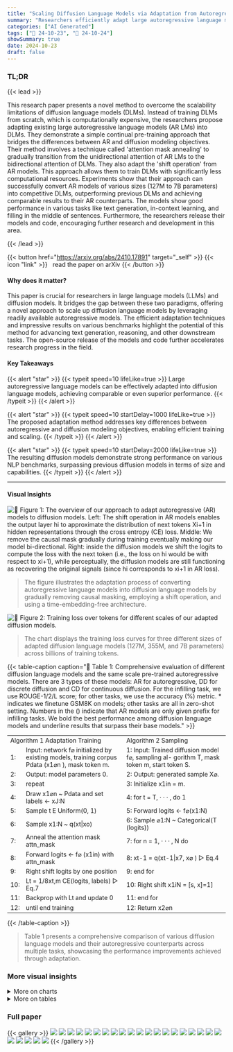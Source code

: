 ```yaml
---
title: "Scaling Diffusion Language Models via Adaptation from Autoregressive Models"
summary: "Researchers efficiently adapt large autoregressive language models into competitive diffusion language models, overcoming previous scalability challenges and demonstrating improved performance on vari..."
categories: ["AI Generated"]
tags: ["🔖 24-10-23", "🤗 24-10-24"]
showSummary: true
date: 2024-10-23
draft: false
---
```


### TL;DR


{{< lead >}}

This research paper presents a novel method to overcome the scalability limitations of diffusion language models (DLMs). Instead of training DLMs from scratch, which is computationally expensive, the researchers propose adapting existing large autoregressive language models (AR LMs) into DLMs.  They demonstrate a simple continual pre-training approach that bridges the differences between AR and diffusion modeling objectives.  Their method involves a technique called 'attention mask annealing' to gradually transition from the unidirectional attention of AR LMs to the bidirectional attention of DLMs.  They also adapt the 'shift operation' from AR models. This approach allows them to train DLMs with significantly less computational resources. Experiments show that their approach can successfully convert AR models of various sizes (127M to 7B parameters) into competitive DLMs, outperforming previous DLMs and achieving comparable results to their AR counterparts. The models show good performance in various tasks like text generation, in-context learning, and filling in the middle of sentences.  Furthermore, the researchers release their models and code, encouraging further research and development in this area.

{{< /lead >}}


{{< button href="https://arxiv.org/abs/2410.17891" target="_self" >}}
{{< icon "link" >}} &nbsp; read the paper on arXiv
{{< /button >}}

#### Why does it matter?
This paper is crucial for researchers in large language models (LLMs) and diffusion models. It bridges the gap between these two paradigms, offering a novel approach to scale up diffusion language models by leveraging readily available autoregressive models.  The efficient adaptation techniques and impressive results on various benchmarks highlight the potential of this method for advancing text generation, reasoning, and other downstream tasks. The open-source release of the models and code further accelerates research progress in the field.
#### Key Takeaways

{{< alert "star" >}}
{{< typeit speed=10 lifeLike=true >}} Large autoregressive language models can be effectively adapted into diffusion language models, achieving comparable or even superior performance. {{< /typeit >}}
{{< /alert >}}

{{< alert "star" >}}
{{< typeit speed=10 startDelay=1000 lifeLike=true >}} The proposed adaptation method addresses key differences between autoregressive and diffusion modeling objectives, enabling efficient training and scaling. {{< /typeit >}}
{{< /alert >}}

{{< alert "star" >}}
{{< typeit speed=10 startDelay=2000 lifeLike=true >}} The resulting diffusion models demonstrate strong performance on various NLP benchmarks, surpassing previous diffusion models in terms of size and capabilities. {{< /typeit >}}
{{< /alert >}}

------
#### Visual Insights



![](figures/figures_3_0.png "🔼 Figure 1: The overview of our approach to adapt autoregressive (AR) models to diffusion models. Left: The shift operation in AR models enables the output layer hi to approximate the distribution of next tokens Xi+1 in hidden representations through the cross entropy (CE) loss. Middle: We remove the causal mask gradually during training eventually making our model bi-directional. Right: inside the diffusion models we shift the logits to compute the loss with the next token (i.e., the loss on hi would be with respect to xi+1), while perceptually, the diffusion models are still functioning as recovering the original signals (since hi corresponds to xi+1 in AR loss).")

> The figure illustrates the adaptation process of converting autoregressive language models into diffusion language models by gradually removing causal masking, employing a shift operation, and using a time-embedding-free architecture.





![](charts/charts_6_0.png "🔼 Figure 2: Training loss over tokens for different scales of our adapted diffusion models.")

> The chart displays the training loss curves for three different sizes of adapted diffusion language models (127M, 355M, and 7B parameters) across billions of training tokens.





{{< table-caption caption="🔽 Table 1: Comprehensive evaluation of different diffusion language models and the same scale pre-trained autoregressive models. There are 3 types of these models: AR for autoregressive, DD for discrete diffusion and CD for continuous diffusion. For the infilling task, we use ROUGE-1/2/L score; for other tasks, we use the accuracy (%) metric. * indicates we finetune GSM8K on models; other tasks are all in zero-shot setting. Numbers in the () indicate that AR models are only given prefix for infilling tasks. We bold the best performance among diffusion language models and underline results that surpass their base models." >}}
<table id='2' style='font-size:14px'><tr><td colspan="2">Algorithm 1 Adaptation Training</td><td>Algorithm 2 Sampling</td></tr><tr><td>1:</td><td>Input: network f⌀ initialized by existing models, training corpus Pdata (x1⌀n ), mask token m.</td><td>1: Input: Trained diffusion model f⌀, sampling al- gorithm T, mask token m, start token S.</td></tr><tr><td>2:</td><td>Output: model parameters 0.</td><td>2: Output: generated sample X⌀.</td></tr><tr><td>3:</td><td>repeat</td><td>3: Initialize x1in = m.</td></tr><tr><td>4:</td><td>Draw x1⌀n ~ Pdata and set labels ← xJ:N</td><td>4: for t = T, · · · , do 1</td></tr><tr><td>5:</td><td>Sample t E Uniform(0, 1)</td><td>5: Forward logits ← f⌀(x1:N)</td></tr><tr><td>6:</td><td>Sample x1:N ~ q(xt|xo)</td><td>6: Sample ⌀1:N ~ Categorical(T (logits))</td></tr><tr><td>7:</td><td>Anneal the attention mask attn_mask</td><td>7: for n = 1, · · · , N do</td></tr><tr><td>8:</td><td>Forward logits ← f⌀ (x1in) with attn_mask</td><td>8: xt-1 = q(xt-1|x7, x⌀ ) ▷ Eq.4</td></tr><tr><td>9:</td><td>Right shift logits by one position</td><td>9: end for</td></tr><tr><td>10:</td><td>Lt = 1/8xt,m CE(logits, labels) ▷ Eq.7</td><td>10: Right shift x1iN = [s, x]=1]</td></tr><tr><td>11:</td><td>Backprop with Lt and update 0</td><td>11: end for</td></tr><tr><td>12:</td><td>until end training</td><td>12: Return x2⌀n</td></tr></table>{{< /table-caption >}}

> Table 1 presents a comprehensive comparison of various diffusion language models and their autoregressive counterparts across multiple tasks, showcasing the performance improvements achieved through adaptation.



### More visual insights



<details>
<summary>More on charts
</summary>


![](charts/charts_8_0.png "🔼 Figure 3: Quality evaluation for unconditional generation, with perplexity measured by GPT2 large and distinct 2-gram diversity.")

> The chart compares the generative perplexity and distinct 2-gram diversity of different diffusion models across various decoding steps, showing the trade-off between fluency and diversity.


![](charts/charts_9_0.png "🔼 Figure 4: Single batch decoding speed (seconds) for different models using flash-attention 2.")

> The chart compares the single-batch decoding time of LLaMA2 and DiffuLLaMA models with varying diffusion timesteps (T) across different generation lengths.


![](charts/charts_22_0.png "🔼 Figure 5: The unconditional generation quality for different diffusion time steps T and sampling algorithms. We annotate the temperature of top-k sampling and top-p sampling.")

> The chart displays the relationship between the generative perplexity and distinct 2-gram diversity for different diffusion time steps (T) and sampling methods.


![](charts/charts_22_1.png "🔼 Figure 6: Finetune GSM8K data with discrete diffusion objectives, using a base model of either GPT2-S/M or DiffuGPT-S/M. DiffuGPT converges faster and attains a lower loss.")

> The chart displays the training loss curves for GPT2 and DiffuGPT models during fine-tuning on the GSM8K dataset, illustrating faster convergence and lower loss for DiffuGPT.


</details>



<details>
<summary>More on tables
</summary>


{{< table-caption caption="🔽 Table 1: Comprehensive evaluation of different diffusion language models and the same scale pre-trained autoregressive models. There are 3 types of these models: AR for autoregressive, DD for discrete diffusion and CD for continuous diffusion. For the infilling task, we use ROUGE-1/2/L score; for other tasks, we use the accuracy (%) metric. * indicates we finetune GSM8K on models; other tasks are all in zero-shot setting. Numbers in the () indicate that AR models are only given prefix for infilling tasks. We bold the best performance among diffusion language models and underline results that surpass their base models." >}}
<table id='1' style='font-size:14px'><tr><td>Model</td><td>Size</td><td>Type</td><td>QA TriQA</td><td>Word Lamb.</td><td>HSwag</td><td>CommonSense Wino.</td><td>SIQA</td><td>Reasoning PIQA</td><td>Math GSM8K*</td><td>Infilling ROCStories</td><td>Code</td></tr><tr><td>GPT2-S</td><td>127M</td><td>AR</td><td>4.0</td><td>25.9</td><td>29.9</td><td>48.5</td><td>35.7</td><td>62.1</td><td>44.8</td><td>(7.8/0.8/7.4)</td><td>(1.6)</td></tr><tr><td>SEDD-S</td><td>170M</td><td>DD</td><td>1.5</td><td>12.4</td><td>30.2</td><td>50.1</td><td>34.4</td><td>55.6</td><td>45.3</td><td>11.9/0.7/10.9</td><td>0.7</td></tr><tr><td>DiffuGPT-S</td><td>127M</td><td>DD</td><td>2.0</td><td>45.0</td><td>33.4</td><td>50.8</td><td>37.0</td><td>57.7</td><td>50.2</td><td>13.7/1.4/12.6</td><td>0.3</td></tr><tr><td>GPT2-M</td><td>355M</td><td>AR</td><td>6.7</td><td>37.7</td><td>38.3</td><td>50.7</td><td>37.7</td><td>67.4</td><td>45.6</td><td>(8.6/0.9/8.2)</td><td>(2.6)</td></tr><tr><td>SEDD-M</td><td>424M</td><td>DD</td><td>1.8</td><td>23.1</td><td>31.5</td><td>49.0</td><td>35.4</td><td>56.1</td><td>53.5</td><td>13.1/1.4/12.2</td><td>0.5</td></tr><tr><td>DiffuGPT-M</td><td>355M</td><td>DD</td><td>3.8</td><td>60.5</td><td>37.2</td><td>52.6</td><td>39.0</td><td>59.6</td><td>61.8</td><td>18.7/2.7/17.0</td><td>2.9</td></tr><tr><td>Plaid1B</td><td>1.3B</td><td>CD</td><td>1.2</td><td>8.6</td><td>39.3</td><td>51.3</td><td>32.3</td><td>54.5</td><td>32.6</td><td>12.1/1.1/11.2</td><td>0.1</td></tr><tr><td>LLaMA2</td><td>7B</td><td>AR</td><td>45.4</td><td>68.8</td><td>74.9</td><td>67.1</td><td>44.8</td><td>78.3</td><td>58.6</td><td>(11.6/2.1/10.5)</td><td>(1.7)</td></tr><tr><td>DiffuLLaMA</td><td>7B</td><td>DD</td><td>18.5</td><td>70.9</td><td>58.7</td><td>56.4</td><td>43.2</td><td>63.3</td><td>63.1</td><td>23.3/5.5/21.2</td><td>15.5</td></tr></table>{{< /table-caption >}}

> Table 1 comprehensively evaluates different diffusion language models against autoregressive models of the same scale across various tasks, including question answering, commonsense reasoning, and infilling.


{{< table-caption caption="🔽 Table 1: Comprehensive evaluation of different diffusion language models and the same scale pre-trained autoregressive models. There are 3 types of these models: AR for autoregressive, DD for discrete diffusion and CD for continuous diffusion. For the infilling task, we use ROUGE-1/2/L score; for other tasks, we use the accuracy (%) metric. * indicates we finetune GSM8K on models; other tasks are all in zero-shot setting. Numbers in the () indicate that AR models are only given prefix for infilling tasks. We bold the best performance among diffusion language models and underline results that surpass their base models." >}}
<table id='9' style='font-size:16px'><tr><td>Models</td><td>MAWPS</td><td>SATMath</td><td>TriviaQA</td></tr><tr><td>LLaMA2</td><td>63.5</td><td>24.5</td><td>45.4</td></tr><tr><td>DiffuLLaMA-ZS</td><td>9.7</td><td><1</td><td>18.5</td></tr><tr><td>DiffuLLaMA-FS</td><td>31.3</td><td>23.6</td><td>20.9</td></tr><tr><td>DiffuLLaMA-SC</td><td>33.1</td><td>27.7</td><td>26.0</td></tr><tr><td>DiffuLLaMA-@k</td><td>40.8</td><td>57.7</td><td>34.1</td></tr><tr><td>DiffuLLaMA-CoT</td><td>28.7</td><td>9.5</td><td>-</td></tr></table>{{< /table-caption >}}

> Table 1 presents a comprehensive comparison of various diffusion language models and their autoregressive counterparts across multiple tasks, including question answering, commonsense reasoning, math problem solving, and infilling.


{{< table-caption caption="🔽 Table 1: Comprehensive evaluation of different diffusion language models and the same scale pre-trained autoregressive models. There are 3 types of these models: AR for autoregressive, DD for discrete diffusion and CD for continuous diffusion. For the infilling task, we use ROUGE-1/2/L score; for other tasks, we use the accuracy (%) metric. * indicates we finetune GSM8K on models; other tasks are all in zero-shot setting. Numbers in the () indicate that AR models are only given prefix for infilling tasks. We bold the best performance among diffusion language models and underline results that surpass their base models." >}}
<table id='4' style='font-size:16px'><tr><td></td><td></td><td>GPT2-S GPT2-M</td></tr><tr><td></td><td>44.8</td><td>45.6</td></tr><tr><td></td><td>19.2</td><td>20.2</td></tr><tr><td></td><td>33.5</td><td>34.5</td></tr><tr><td></td><td>43.3</td><td>47.2</td></tr><tr><td></td><td>45.4</td><td>49.7</td></tr></table>{{< /table-caption >}}

> Table 1 provides a comprehensive comparison of various diffusion language models and their autoregressive counterparts across multiple tasks, including question answering, commonsense reasoning, and text infilling, highlighting the performance differences and strengths of each model type.


{{< table-caption caption="🔽 Table 1: Comprehensive evaluation of different diffusion language models and the same scale pre-trained autoregressive models. There are 3 types of these models: AR for autoregressive, DD for discrete diffusion and CD for continuous diffusion. For the infilling task, we use ROUGE-1/2/L score; for other tasks, we use the accuracy (%) metric. * indicates we finetune GSM8K on models; other tasks are all in zero-shot setting. Numbers in the () indicate that AR models are only given prefix for infilling tasks. We bold the best performance among diffusion language models and underline results that surpass their base models." >}}
<table id='11' style='font-size:16px'><tr><td>Models</td><td>Training steps</td><td>Global batch size</td><td>Context length</td></tr><tr><td>SEDD (Lou et al., 2024)</td><td>400k</td><td>512</td><td>1024</td></tr><tr><td>MD4 (Shi et al., 2024)</td><td>1000k</td><td>512</td><td>1024</td></tr><tr><td>DiffuGPT-S</td><td>1000k</td><td>256</td><td>512</td></tr><tr><td>DiffuGPT-M</td><td>160k</td><td>1280</td><td>1024</td></tr></table>{{< /table-caption >}}

> Table 1 comprehensively evaluates various diffusion language models against their autoregressive counterparts across multiple tasks, showcasing performance differences in zero-shot and fine-tuned settings.


{{< table-caption caption="🔽 Table 1: Comprehensive evaluation of different diffusion language models and the same scale pre-trained autoregressive models. There are 3 types of these models: AR for autoregressive, DD for discrete diffusion and CD for continuous diffusion. For the infilling task, we use ROUGE-1/2/L score; for other tasks, we use the accuracy (%) metric. * indicates we finetune GSM8K on models; other tasks are all in zero-shot setting. Numbers in the () indicate that AR models are only given prefix for infilling tasks. We bold the best performance among diffusion language models and underline results that surpass their base models." >}}
<table id='9' style='font-size:20px'><tr><td>Length</td><td>Attention</td><td>DiffuLLaMA (sec)</td><td>LLaMA (sec)</td></tr><tr><td>512</td><td>flash-attention 2</td><td>12.5</td><td>9.2</td></tr><tr><td>1024</td><td>SDPA</td><td>13.2</td><td>16.3</td></tr><tr><td>1024</td><td>flash-attention 2</td><td>13.3</td><td>17.5</td></tr><tr><td>1024</td><td>vanilla</td><td>16.2</td><td>17.2</td></tr><tr><td>2048</td><td>SDPA</td><td>28.5</td><td>29.5</td></tr><tr><td>2048</td><td>flash-attention 2</td><td>23.5</td><td>35.7</td></tr><tr><td>2048</td><td>vanilla</td><td>38.1</td><td>32.8</td></tr></table>{{< /table-caption >}}

> Table 1 presents a comprehensive evaluation of various diffusion language models against their autoregressive counterparts across multiple tasks, including question answering, reasoning, and infilling, highlighting the performance of different model types and scales.


</details>


### Full paper

{{< gallery >}}
<img src="paper_images/1.png" class="grid-w50 md:grid-w33 xl:grid-w25" />
<img src="paper_images/2.png" class="grid-w50 md:grid-w33 xl:grid-w25" />
<img src="paper_images/3.png" class="grid-w50 md:grid-w33 xl:grid-w25" />
<img src="paper_images/4.png" class="grid-w50 md:grid-w33 xl:grid-w25" />
<img src="paper_images/5.png" class="grid-w50 md:grid-w33 xl:grid-w25" />
<img src="paper_images/6.png" class="grid-w50 md:grid-w33 xl:grid-w25" />
<img src="paper_images/7.png" class="grid-w50 md:grid-w33 xl:grid-w25" />
<img src="paper_images/8.png" class="grid-w50 md:grid-w33 xl:grid-w25" />
<img src="paper_images/9.png" class="grid-w50 md:grid-w33 xl:grid-w25" />
<img src="paper_images/10.png" class="grid-w50 md:grid-w33 xl:grid-w25" />
<img src="paper_images/11.png" class="grid-w50 md:grid-w33 xl:grid-w25" />
<img src="paper_images/12.png" class="grid-w50 md:grid-w33 xl:grid-w25" />
<img src="paper_images/13.png" class="grid-w50 md:grid-w33 xl:grid-w25" />
<img src="paper_images/14.png" class="grid-w50 md:grid-w33 xl:grid-w25" />
<img src="paper_images/15.png" class="grid-w50 md:grid-w33 xl:grid-w25" />
<img src="paper_images/16.png" class="grid-w50 md:grid-w33 xl:grid-w25" />
<img src="paper_images/17.png" class="grid-w50 md:grid-w33 xl:grid-w25" />
<img src="paper_images/18.png" class="grid-w50 md:grid-w33 xl:grid-w25" />
<img src="paper_images/19.png" class="grid-w50 md:grid-w33 xl:grid-w25" />
<img src="paper_images/20.png" class="grid-w50 md:grid-w33 xl:grid-w25" />
<img src="paper_images/21.png" class="grid-w50 md:grid-w33 xl:grid-w25" />
<img src="paper_images/22.png" class="grid-w50 md:grid-w33 xl:grid-w25" />
<img src="paper_images/23.png" class="grid-w50 md:grid-w33 xl:grid-w25" />
<img src="paper_images/24.png" class="grid-w50 md:grid-w33 xl:grid-w25" />
<img src="paper_images/25.png" class="grid-w50 md:grid-w33 xl:grid-w25" />
{{< /gallery >}}
